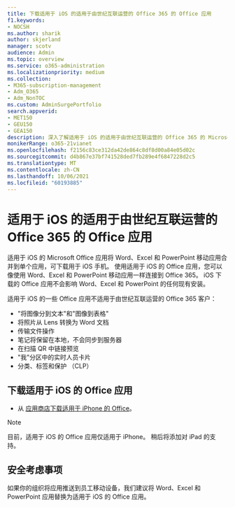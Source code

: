 ```yaml
---
title: 下载适用于 iOS 的适用于由世纪互联运营的 Office 365 的 Office 应用
f1.keywords:
- NOCSH
ms.author: sharik
author: skjerland
manager: scotv
audience: Admin
ms.topic: overview
ms.service: o365-administration
ms.localizationpriority: medium
ms.collection:
- M365-subscription-management
- Adm_O365
- Adm_NonTOC
ms.custom: AdminSurgePortfolio
search.appverid:
- MET150
- GEU150
- GEA150
description: 深入了解适用于 iOS 的适用于由世纪互联运营的 Office 365 的 Microsoft Office 应用以及如何为中国客户下载该应用。
monikerRange: o365-21vianet
ms.openlocfilehash: f2156c83ce312da42de864c8df8d00a84e05d02c
ms.sourcegitcommit: d4b867e37bf741528ded7fb289e4f6847228d2c5
ms.translationtype: MT
ms.contentlocale: zh-CN
ms.lasthandoff: 10/06/2021
ms.locfileid: "60193885"
---
```

# <a name="office-app-for-ios-for-office-365-operated-by-21vianet"></a>适用于 iOS 的适用于由世纪互联运营的 Office 365 的 Office 应用

适用于 iOS 的 Microsoft Office 应用将 Word、Excel 和 PowerPoint 移动应用合并到单个应用，可下载用于 iOS 手机。 使用适用于 iOS 的 Office 应用，您可以像使用 Word、Excel 和 PowerPoint 移动应用一样连接到 Office 365。 iOS 下载的 Office 应用不会影响 Word、Excel 和 PowerPoint 的任何现有安装。

适用于 iOS 的一些 Office 应用不适用于由世纪互联运营的 Office 365 客户：

- "将图像分到文本"和"图像到表格" 
- 将照片从 Lens 转换为 Word 文档 
- 传输文件操作 
- 笔记将保留在本地，不会同步到服务器
- 在扫描 QR 中链接预览
- "我"分区中的实时人员卡片
- 分类、标签和保护 （CLP）


## <a name="download-the-office-app-for-ios"></a>下载适用于 iOS 的 Office 应用

- 从 [应用商店下载适用于 iPhone 的 Office](https://products.office.com/mobile/office?rtc=2)。 

> [!NOTE]
> 目前，适用于 iOS 的 Office 应用仅适用于 iPhone。 稍后将添加对 iPad 的支持。 

## <a name="security-considerations"></a>安全考虑事项

如果你的组织将应用推送到员工移动设备，我们建议将 Word、Excel 和 PowerPoint 应用替换为适用于 iOS 的 Office 应用。  


